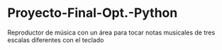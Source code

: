 # Proyecto-Final-Opt.-Python
Reproductor de música con un área para tocar notas musicales de tres escalas diferentes con el teclado
